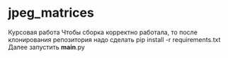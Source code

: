 # jpeg_matrices
Курсовая работа
Чтобы сборка корректно работала, то после клонирования репозитория надо сделать pip install -r requirements.txt
Далее запустить __main__.py
